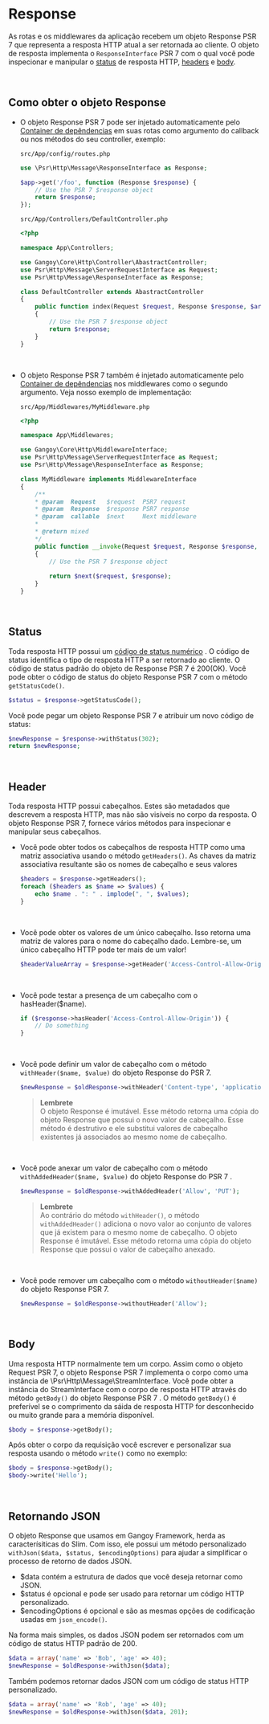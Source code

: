 # Response
As rotas e os middlewares da aplicação recebem um objeto Response PSR 7 que representa a resposta HTTP atual 
a ser retornada ao cliente. O objeto de resposta implementa o `ResponseInterface` PSR 7 com o qual você pode inspecionar 
e manipular o [status](#status) de resposta HTTP, [headers](#header) e [body](#body).

<br>

## Como obter o objeto Response
- O objeto Response PSR 7 pode ser injetado automaticamente pelo [Container de depêndencias](container.md) em suas rotas como argumento do
callback ou nos métodos do seu controller, exemplo:

    `src/App/config/routes.php`

    ~~~php 
    use \Psr\Http\Message\ResponseInterface as Response;

    $app->get('/foo', function (Response $response) {
        // Use the PSR 7 $response object
        return $response;
    });
    ~~~

    `src/App/Controllers/DefaultController.php`

    ~~~php
    <?php

    namespace App\Controllers;

    use Gangoy\Core\Http\Controller\AbastractController;
    use Psr\Http\Message\ServerRequestInterface as Request;
    use Psr\Http\Message\ResponseInterface as Response;

    class DefaultController extends AbastractController
    {
        public function index(Request $request, Response $response, $args)
        {
            // Use the PSR 7 $response object        
            return $response;
        }
    }
    ~~~

<br>

- O objeto Response PSR 7 também é injetado automaticamente pelo [Container de depêndencias](container.md) nos middlewares como o segundo argumento. 
Veja nosso exemplo de implementação:

    `src/App/Middlewares/MyMiddleware.php`

    ~~~php 
    <?php

    namespace App\Middlewares;

    use Gangoy\Core\Http\MiddlewareInterface;
    use Psr\Http\Message\ServerRequestInterface as Request;
    use Psr\Http\Message\ResponseInterface as Response;

    class MyMiddleware implements MiddlewareInterface
    {
        /**
        * @param  Request   $request  PSR7 request
        * @param  Response  $response PSR7 response
        * @param  callable  $next     Next middleware
        *
        * @return mixed
        */
        public function __invoke(Request $request, Response $response, callable $next)
        {
            // Use the PSR 7 $response object
            
            return $next($request, $response);
        }
    }
    ~~~

<br>

## <a name="status"></a>Status
Toda resposta HTTP possui um [código de status numérico](https://www.w3.org/Protocols/rfc2616/rfc2616-sec10.html) . 
O código de status identifica o tipo de resposta HTTP a ser retornado ao cliente. O código de status padrão do objeto 
de Response PSR 7 é 200(OK). Você pode obter o código de status do objeto Response PSR 7 com o método `getStatusCode()`.

~~~php 
$status = $response->getStatusCode();
~~~

Você pode pegar um objeto Response PSR 7 e atribuir um novo código de status:

~~~php 
$newResponse = $response->withStatus(302);
return $newResponse;
~~~

<br>

## <a name="header"></a>Header
Toda resposta HTTP possui cabeçalhos. Estes são metadados que descrevem a resposta HTTP, mas não são visíveis no corpo 
da resposta. O objeto Response PSR 7, fornece vários métodos para inspecionar e manipular seus cabeçalhos.

- Você pode obter todos os cabeçalhos de resposta HTTP como uma matriz associativa usando o método `getHeaders()`. 
As chaves da matriz associativa resultante são os nomes de cabeçalho e seus valores

    ~~~php 
    $headers = $response->getHeaders();
    foreach ($headers as $name => $values) {
        echo $name . ": " . implode(", ", $values);
    }
    ~~~

<br>

- Você pode obter os valores de um único cabeçalho. Isso retorna uma matriz de valores para o nome do cabeçalho dado. 
Lembre-se, um único cabeçalho HTTP pode ter mais de um valor!

    ~~~php 
    $headerValueArray = $response->getHeader('Access-Control-Allow-Origin');
    ~~~

<br>

- Você pode testar a presença de um cabeçalho com o hasHeader($name).

    ~~~php 
    if ($response->hasHeader('Access-Control-Allow-Origin')) {
        // Do something
    }
    ~~~

<br>

- Você pode definir um valor de cabeçalho com o método `withHeader($name, $value)` do objeto Response do PSR 7.

    ~~~php  
    $newResponse = $oldResponse->withHeader('Content-type', 'application/json');
    ~~~

    >**Lembrete** <br>
    >O objeto Response é imutável. Esse método retorna uma cópia do objeto Response que possui o novo valor de cabeçalho. 
    Esse método é destrutivo e ele substitui valores de cabeçalho existentes já associados ao mesmo nome de cabeçalho.

<br>

- Você pode anexar um valor de cabeçalho com o método `withAddedHeader($name, $value)` do objeto Response do PSR 7 .

    ~~~php 
    $newResponse = $oldResponse->withAddedHeader('Allow', 'PUT');
    ~~~

    >**Lembrete** <br>
    >Ao contrário do método `withHeader()`, o método  `withAddedHeader()` adiciona o novo valor ao conjunto de valores que 
    já existem para o mesmo nome de cabeçalho. O objeto Response é imutável. Esse método retorna uma cópia do objeto 
    Response que possui o valor de cabeçalho anexado.

<br>

- Você pode remover um cabeçalho com o método `withoutHeader($name)` do objeto Response PSR 7.

    ~~~php 
    $newResponse = $oldResponse->withoutHeader('Allow');
    ~~~

<br>

## <a name="body"></a>Body
Uma resposta HTTP normalmente tem um corpo. Assim como o objeto Request PSR 7, o objeto Response PSR 7 implementa o 
corpo como uma instância de \Psr\Http\Message\StreamInterface. Você pode obter a instância do StreamInterface com o corpo 
de resposta HTTP através do método `getBody()` do objeto Response PSR 7 . O método `getBody()` é preferível se o comprimento 
da sáida de resposta HTTP for desconhecido ou muito grande para a memória disponível.

~~~php 
$body = $response->getBody();
~~~

Após obter o corpo da requisição você escrever e personalizar sua resposta usando o método `write()` como no exemplo:

~~~php 
$body = $response->getBody();
$body->write('Hello');
~~~

<br>

## Retornando JSON
O objeto Response que usamos em Gangoy Framework, herda as caracterísiticas do Slim. Com isso, ele possui um método 
personalizado `withJson($data, $status, $encodingOptions)` para ajudar a simplificar o processo de retorno de dados JSON.

- $data contém a estrutura de dados que você deseja retornar como JSON.
- $status é opcional e pode ser usado para retornar um código HTTP personalizado.
- $encodingOptions é opcional e são as mesmas opções de codificação usadas em `json_encode()`.

Na forma mais simples, os dados JSON podem ser retornados com um código de status HTTP padrão de 200.

~~~php 
$data = array('name' => 'Bob', 'age' => 40);
$newResponse = $oldResponse->withJson($data);
~~~

Também podemos retornar dados JSON com um código de status HTTP personalizado.

~~~php 
$data = array('name' => 'Rob', 'age' => 40);
$newResponse = $oldResponse->withJson($data, 201);
~~~